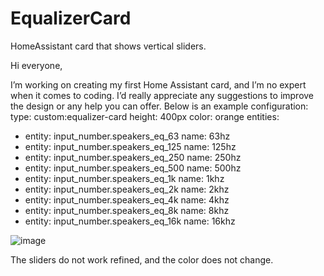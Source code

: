 # EqualizerCard
HomeAssistant card that shows vertical sliders.

Hi everyone,

I’m working on creating my first Home Assistant card, and I’m no expert when it comes to coding. I’d really appreciate any suggestions to improve the design or any help you can offer. Below is an example configuration:
type: custom:equalizer-card
height: 400px
color: orange
entities:
  - entity: input_number.speakers_eq_63
    name: 63hz
  - entity: input_number.speakers_eq_125
    name: 125hz
  - entity: input_number.speakers_eq_250
    name: 250hz
  - entity: input_number.speakers_eq_500
    name: 500hz
  - entity: input_number.speakers_eq_1k
    name: 1khz
  - entity: input_number.speakers_eq_2k
    name: 2khz
  - entity: input_number.speakers_eq_4k
    name: 4khz
  - entity: input_number.speakers_eq_8k
    name: 8khz
  - entity: input_number.speakers_eq_16k
    name: 16khz

![image](https://github.com/user-attachments/assets/a2215fe0-5eeb-4414-beb8-855ab8216b06)

The sliders do not work refined, and the color does not change.
